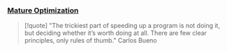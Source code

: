 
### [Mature Optimization](https://carlos.bueno.org/optimization/)
> [!quote] "The trickiest part of speeding up a program is not doing it, but deciding whether it’s worth doing at all. There are few clear principles, only rules of thumb."
> Carlos Bueno
